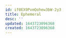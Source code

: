 ```yaml
---
id: if0EX9PvmQohew3bW-2y3
title: Ephemeral
desc: ''
updated: 1643723096368
created: 1643723096368
---
```


